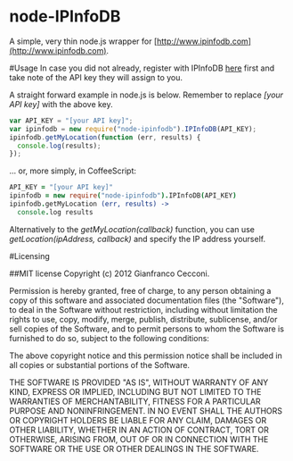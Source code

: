 node-IPInfoDB
=============
A simple, very thin node.js wrapper for 
[http://www.ipinfodb.com](http://www.ipinfodb.com). 

#Usage
In case you did not already, register with IPInfoDB 
[here](http://ipinfodb.com/register.php) first and take note of the API key
they will assign to you. 

A straight forward example in node.js is below. Remember to replace 
_[your API key]_ with the above key.

```JavaScript
var API_KEY = "[your API key]";
var ipinfodb = new require("node-ipinfodb").IPInfoDB(API_KEY);
ipinfodb.getMyLocation(function (err, results) {
  console.log(results);
});
```

... or, more simply, in CoffeeScript:

```CoffeeScript
API_KEY = "[your API key]"
ipinfodb = new require("node-ipinfodb").IPInfoDB(API_KEY)
ipinfodb.getMyLocation (err, results) ->
  console.log results
```

Alternatively to the _getMyLocation(callback)_ function, you can use 
_getLocation(ipAddress, callback)_ and specify the IP address yourself. 

#Licensing

##MIT license
Copyright (c) 2012 Gianfranco Cecconi.

Permission is hereby granted, free of charge, to any person obtaining a copy
of this software and associated documentation files (the "Software"), to deal
in the Software without restriction, including without limitation the rights
to use, copy, modify, merge, publish, distribute, sublicense, and/or sell
copies of the Software, and to permit persons to whom the Software is
furnished to do so, subject to the following conditions:

The above copyright notice and this permission notice shall be included in
all copies or substantial portions of the Software.

THE SOFTWARE IS PROVIDED "AS IS", WITHOUT WARRANTY OF ANY KIND, EXPRESS OR
IMPLIED, INCLUDING BUT NOT LIMITED TO THE WARRANTIES OF MERCHANTABILITY,
FITNESS FOR A PARTICULAR PURPOSE AND NONINFRINGEMENT. IN NO EVENT SHALL THE
AUTHORS OR COPYRIGHT HOLDERS BE LIABLE FOR ANY CLAIM, DAMAGES OR OTHER
LIABILITY, WHETHER IN AN ACTION OF CONTRACT, TORT OR OTHERWISE, ARISING FROM,
OUT OF OR IN CONNECTION WITH THE SOFTWARE OR THE USE OR OTHER DEALINGS IN
THE SOFTWARE.